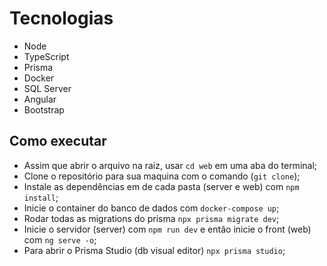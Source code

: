# Tecnologias

* Node
* TypeScript
* Prisma
* Docker
* SQL Server
* Angular
* Bootstrap

## Como executar

* Assim que abrir o arquivo na raiz, usar ```cd web``` em uma aba do terminal;
* Clone o repositório para sua maquina com o comando (```git clone```);
* Instale as dependências em de cada pasta (server e web) com ```npm install```;
* Inicie o container do banco de dados com ```docker-compose up```;
* Rodar todas as migrations do prisma ```npx prisma migrate dev```;
* Inicie o servidor (server) com ```npm run dev``` e então inicie o front (web) com ```ng serve -o```;
* Para abrir o Prisma Studio (db visual editor) ```npx prisma studio```;

